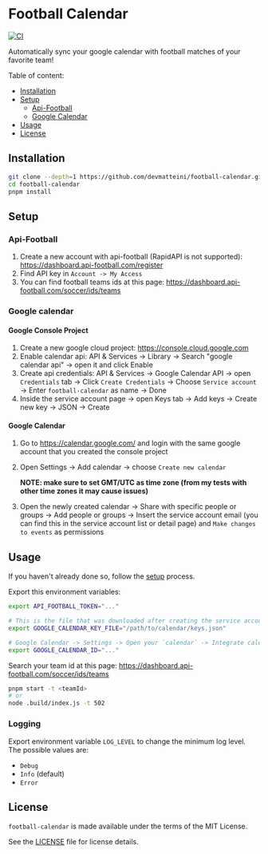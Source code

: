 # Football Calendar

[![CI](https://github.com/devmatteini/football-calendar/actions/workflows/main.yml/badge.svg)](https://github.com/devmatteini/football-calendar/actions/workflows/main.yml)

Automatically sync your google calendar with football matches of your favorite team!

Table of content:

-   [Installation](#installation)
-   [Setup](#setup)
    -   [Api-Football](#api-football)
    -   [Google Calendar](#google-calendar)
-   [Usage](#usage)
-   [License](#license)

## Installation

```bash
git clone --depth=1 https://github.com/devmatteini/football-calendar.git
cd football-calendar
pnpm install
```

## Setup

### Api-Football

1. Create a new account with api-football (RapidAPI is not supported): https://dashboard.api-football.com/register
2. Find API key in `Account -> My Access`
3. You can find football teams ids at this page: https://dashboard.api-football.com/soccer/ids/teams

### Google calendar

#### Google Console Project

1. Create a new google cloud project: https://console.cloud.google.com
2. Enable calendar api: API & Services -> Library -> Search "google calendar api" -> open it and click Enable
3. Create api credentials: API & Services -> Google Calendar API -> open `Credentials` tab -> Click `Create Credentials` -> Choose `Service account` -> Enter `football-calendar` as name -> Done
4. Inside the service account page -> open Keys tab -> Add keys -> Create new key -> JSON -> Create

#### Google Calendar

1. Go to https://calendar.google.com/ and login with the same google account that you created the console project
2. Open Settings -> Add calendar -> choose `Create new calendar`

    **NOTE: make sure to set GMT/UTC as time zone (from my tests with other time zones it may cause issues)**

3. Open the newly created calendar -> Share with specific people or groups -> Add people or groups -> Insert the service account email (you can find this in the service account list or detail page) and `Make changes to events` as permissions

## Usage

If you haven't already done so, follow the [setup](#setup) process.

Export this environment variables:

```bash
export API_FOOTBALL_TOKEN="..."

# This is the file that was downloaded after creating the service account credentials
export GOOGLE_CALENDAR_KEY_FILE="/path/to/calendar/keys.json"

# Google Calendar -> Settings -> Open your `calendar` -> Integrate calendar -> Copy Calendar ID
export GOOGLE_CALENDAR_ID="..."
```

Search your team id at this page: https://dashboard.api-football.com/soccer/ids/teams

```bash
pnpm start -t <teamId>
# or
node .build/index.js -t 502
```

### Logging

Export environment variable `LOG_LEVEL` to change the minimum log level.
The possible values are:

-   `Debug`
-   `Info` (default)
-   `Error`

## License

`football-calendar` is made available under the terms of the MIT License.

See the [LICENSE](LICENSE) file for license details.
